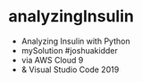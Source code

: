 # analyzingInsulin

  - Analyzing Insulin with Python
  - mySolution #joshuakidder
  - via AWS Cloud 9 
  - & Visual Studio Code 2019

